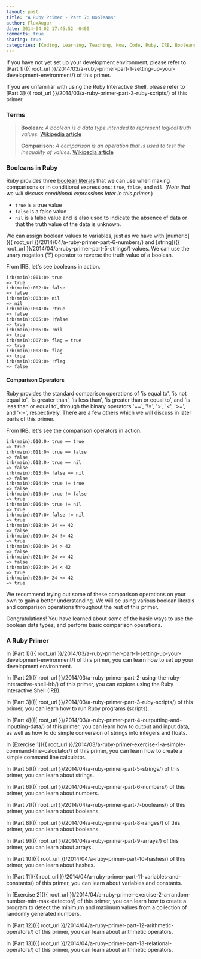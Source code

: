 ```yaml
---
layout: post
title: "A Ruby Primer - Part 7: Booleans"
author: FluxAugur
date: 2014-04-02 17:46:52 -0400
comments: true
sharing: true
categories: [Coding, Learning, Teaching, How, Code, Ruby, IRB, Booleans, Data Types]
---
```

If you have not yet set up your development environment, please refer to [Part 1]({{ root_url }}/2014/03/a-ruby-primer-part-1-setting-up-your-development-environment/) of this primer.

If you are unfamiliar with using the Ruby Interactive Shell, please refer to [Part 3]({{ root_url }}/2014/03/a-ruby-primer-part-3-ruby-scripts/) of this primer.

### Terms
> **Boolean:** *A boolean is a data type intended to represent logical truth values.* [Wikipedia article](http://en.wikipedia.org/wiki/Boolean_data_type)
>
> **Comparison:** *A comparison is an operation that is used to test the inequality of values.* [Wikipedia article](http://en.wikipedia.org/wiki/Inequality_(mathematics))


### Booleans in Ruby

Ruby provides three [boolean literals](http://www.ruby-doc.org/core-2.1.1/doc/syntax/literals_rdoc.html) that we can use when making comparisons or in conditional expressions: `true`, `false`, and `nil`. (*Note that we will discuss conditional expressions later in this primer.*)

- `true` is a true value
- `false` is a false value
- `nil` is a false value and is also used to indicate the absence of data or that the truth value of the data is unknown.

We can assign boolean values to variables, just as we have with [numeric]({{ root_url }}/2014/04/a-ruby-primer-part-6-numbers/) and [string]({{ root_url }}/2014/04/a-ruby-primer-part-5-strings/) values. We can use the unary negation ('!') operator to reverse the truth value of a boolean.

From IRB, let's see booleans in action.

``` irb Boolean literals
irb(main):001:0> true
=> true
irb(main):002:0> false
=> false
irb(main):003:0> nil
=> nil
irb(main):004:0> !true
=> false
irb(main):005:0> !false
=> true
irb(main):006:0> !nil
=> true
irb(main):007:0> flag = true
=> true
irb(main):008:0> flag
=> true
irb(main):009:0> !flag
=> false
```

#### Comparison Operators

Ruby provides the standard comparison operations of 'is equal to', 'is not equal to', 'is greater than', 'is less than', 'is greater than or equal to', and 'is less than or equal to', through the binary operators '==', '!=', '\>', '<', '\>=', and '<=', respectively. There are a few others which we will discuss in later parts of this primer.

From IRB, let's see the comparison operators in action.

``` irb Comparison operators
irb(main):010:0> true == true
=> true
irb(main):011:0> true == false
=> false
irb(main):012:0> true == nil
=> false
irb(main):013:0> false == nil
=> false
irb(main):014:0> true != true
=> false
irb(main):015:0> true != false
=> true
irb(main):016:0> true != nil
=> true
irb(main):017:0> false != nil
=> true
irb(main):018:0> 24 == 42
=> false
irb(main):019:0> 24 != 42
=> true
irb(main):020:0> 24 > 42
=> false
irb(main):021:0> 24 >= 42
=> false
irb(main):022:0> 24 < 42
=> true
irb(main):023:0> 24 <= 42
=> true
```

We recommend trying out some of these comparison operations on your own to gain a better understanding. We will be using various boolean literals and comparison operations throughout the rest of this primer.

Congratulations! You have learned about some of the basic ways to use the boolean data types, and perform basic comparison operations.

### A Ruby Primer

In [Part 1]({{ root_url }}/2014/03/a-ruby-primer-part-1-setting-up-your-development-environment/) of this primer, you can learn how to set up your development environment.

In [Part 2]({{ root_url }}/2014/03/a-ruby-primer-part-2-using-the-ruby-interactive-shell-irb/) of this primer, you can explore using the Ruby Interactive Shell (IRB).

In [Part 3]({{ root_url }}/2014/03/a-ruby-primer-part-3-ruby-scripts/) of this primer, you can learn how to run Ruby programs (scripts).

In [Part 4]({{ root_url }}/2014/03/a-ruby-primer-part-4-outputting-and-inputting-data/) of this primer, you can learn how to output and input data, as well as how to do simple conversion of strings into integers and floats.

In [Exercise 1]({{ root_url }}/2014/03/a-ruby-primer-exercise-1-a-simple-command-line-calculator/) of this primer, you can learn how to create a simple command line calculator.

In [Part 5]({{ root_url }}/2014/04/a-ruby-primer-part-5-strings/) of this primer, you can learn about strings.

In [Part 6]({{ root_url }}/2014/04/a-ruby-primer-part-6-numbers/) of this primer, you can learn about numbers.

In [Part 7]({{ root_url }}/2014/04/a-ruby-primer-part-7-booleans/) of this primer, you can learn about booleans.

In [Part 8]({{ root_url }}/2014/04/a-ruby-primer-part-8-ranges/) of this primer, you can learn about booleans.

In [Part 9]({{ root_url }}/2014/04/a-ruby-primer-part-9-arrays/) of this primer, you can learn about arrays.

In [Part 10]({{ root_url }}/2014/04/a-ruby-primer-part-10-hashes/) of this primer, you can learn about hashes.

In [Part 11]({{ root_url }}/2014/04/a-ruby-primer-part-11-variables-and-constants/) of this primer, you can learn about variables and constants.

In [Exercise 2]({{ root_url }}/2014/04/a-ruby-primer-exercise-2-a-random-number-min-max-detector/) of this primer, you can learn how to create a program to detect the minimum and maximum values from a collection of randomly generated numbers.

In [Part 12]({{ root_url }}/2014/04/a-ruby-primer-part-12-arithmetic-operators/) of this primer, you can learn about arithmetic operators.

In [Part 13]({{ root_url }}/2014/04/a-ruby-primer-part-13-relational-operators/) of this primer, you can learn about arithmetic operators.